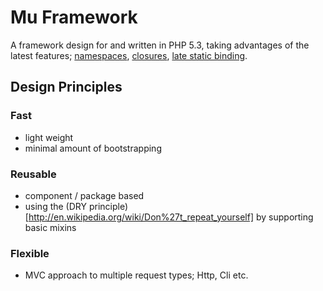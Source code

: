 Mu Framework
============

A framework design for and written in PHP 5.3, taking advantages of the latest features; [namespaces](http://www.php.net/manual/en/language.namespaces.php), [closures](http://www.php.net/manual/en/functions.anonymous.php), [late static binding](http://www.php.net/manual/en/language.oop5.late-static-bindings.php).

Design Principles
-----------------

### Fast

- light weight
- minimal amount of bootstrapping

### Reusable

- component / package based
- using the (DRY principle)[http://en.wikipedia.org/wiki/Don%27t_repeat_yourself] by supporting basic mixins

### Flexible

 - MVC approach to multiple request types; Http, Cli etc.